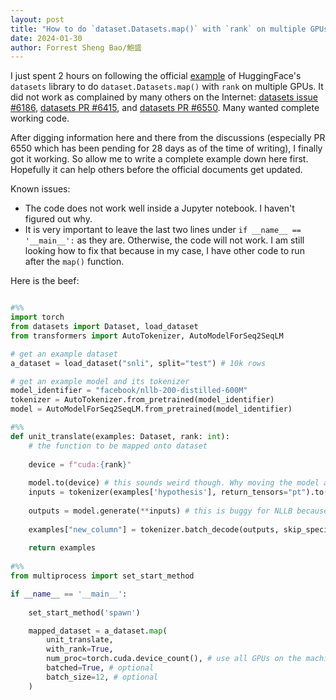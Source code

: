 ```yaml
---
layout: post
title: "How to do `dataset.Datasets.map()` with `rank` on multiple GPUs"
date: 2024-01-30
author: Forrest Sheng Bao/鮑盛
---
```


I just spent 2 hours on following the official [example](https://huggingface.co/docs/datasets/main/en/process#multiprocessing) of HuggingFace's `datasets` library to do `dataset.Datasets.map()` with `rank` on multiple GPUs. It did not work as complained by many others on the Internet: [datasets issue #6186](https://github.com/huggingface/datasets/issues/6186), [datasets PR #6415](https://github.com/huggingface/datasets/pull/6415), and [datasets PR #6550](https://github.com/huggingface/datasets/pull/6550). Many wanted complete working code. 

After digging information here and there from the discussions (especially PR 6550 which has been pending for 28 days as of the time of writing), I finally got it working. So allow me to write a complete example down here first. Hopefully it can help others before the official documents get updated. 

Known issues: 
* The code does not work well inside a Jupyter notebook. I haven't figured out why. 
* It is very important to leave the last two lines under `if __name__ == '__main__':` as they are. Otherwise, the code will not work. I am still looking how to fix that because in my case, I have other code to run after the `map()` function.

Here is the beef: 

```python

#%% 
import torch 
from datasets import Dataset, load_dataset
from transformers import AutoTokenizer, AutoModelForSeq2SeqLM 

# get an example dataset
a_dataset = load_dataset("snli", split="test") # 10k rows 

# get an example model and its tokenizer 
model_identifier = "facebook/nllb-200-distilled-600M"
tokenizer = AutoTokenizer.from_pretrained(model_identifier)
model = AutoModelForSeq2SeqLM.from_pretrained(model_identifier)

#%% 
def unit_translate(examples: Dataset, rank: int): 
    # the function to be mapped onto dataset 
        
    device = f"cuda:{rank}"
    
    model.to(device) # this sounds weird though. Why moving the model again and again along with every batch of data? 
    inputs = tokenizer(examples['hypothesis'], return_tensors="pt").to(device)
    
    outputs = model.generate(**inputs) # this is buggy for NLLB because BOS token is not set but it is enough to show the idea of mapping with rank
    
    examples["new_column"] = tokenizer.batch_decode(outputs, skip_special_tokens=True)
    
    return examples 
    
#%% 
from multiprocess import set_start_method

if __name__ == '__main__':
        
    set_start_method('spawn')

    mapped_dataset = a_dataset.map(
        unit_translate, 
        with_rank=True,
        num_proc=torch.cuda.device_count(), # use all GPUs on the machine
        batched=True, # optional
        batch_size=12, # optional 
    )

```